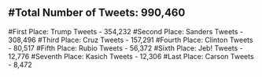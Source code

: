 #Total Number of Tweets: 990,460 
---
#First Place: Trump Tweets - 354,232
#Second Place: Sanders Tweets - 308,496
#Third Place: Cruz Tweets - 157,291
#Fourth Place: Clinton Tweets - 80,517
#Fifth Place: Rubio Tweets - 56,372
#Sixth Place: Jeb! Tweets - 12,776
#Seventh Place: Kasich Tweets - 12,306
#Last Place: Carson Tweets - 8,472
